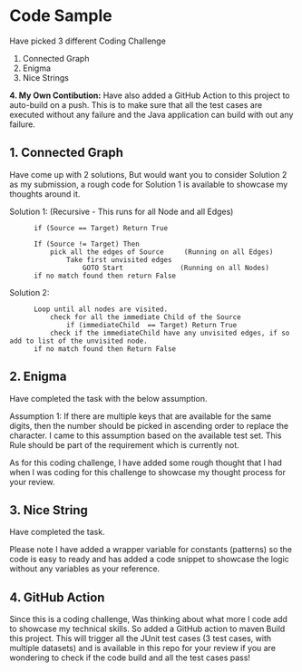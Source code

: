 # Code Sample

Have picked 3 different Coding Challenge
1. Connected Graph
2. Enigma
3. Nice Strings

**4. My Own Contibution:**
Have also added a GitHub Action to this project to auto-build on a push. This is to make sure that all the test cases are executed without any failure and the Java application can build with out any failure.


## 1. Connected Graph

 Have come up with 2 solutions, But would want you to consider Solution 2 as my submission, a rough code for Solution 1 is available to showcase my thoughts around it.
 
 Solution 1: (Recursive - This runs for all Node and all Edges)
          
          if (Source == Target) Return True

          If (Source != Target) Then
              pick all the edges of Source     (Running on all Edges)
                  Take first unvisited edges
                      GOTO Start              (Running on all Nodes)
          if no match found then return False

 Solution 2:


          Loop until all nodes are visited.
              check for all the immediate Child of the Source
                  if (immediateChild  == Target) Return True
              check if the immediateChild have any unvisited edges, if so add to list of the unvisited node.
          if no match found then Return False
          
## 2. Enigma

Have completed the task with the below assumption.

Assumption 1: If there are multiple keys that are available for the same digits, then the number should be picked in ascending order to replace the character. I came to this assumption based on the available test set. This Rule should be part of the requirement which is currently not.

As for this coding challenge, I have added some rough thought that I had when I was coding for this challenge to showcase my thought process for your review.

## 3. Nice String

Have completed the task.

Please note I have added a wrapper variable for constants (patterns) so the code is easy to ready and has added a code snippet to showcase the logic without any variables as your reference.

## 4. GitHub Action

Since this is a coding challenge, Was thinking about what more I code add to showcase my technical skills. So added a GitHub action to maven Build this project. This will trigger all the JUnit test cases (3 test cases, with multiple datasets) and is available in this repo for your review if you are wondering to check if the code build and all the test cases pass!
